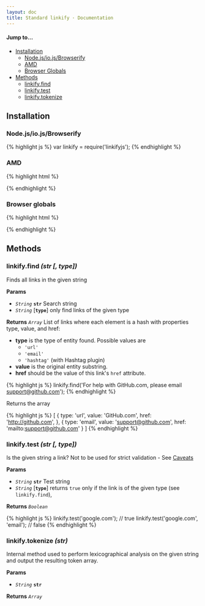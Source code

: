 ```yaml
---
layout: doc
title: Standard linkify · Documentation
---
```


#### Jump to...

* [Installation](#installation)
  * [Node.js/io.js/Browserify](#nodejsiojsbrowserify)
  * [AMD](#amd)
  * [Browser Globals](#browser-globals)
* [Methods](#methods)
  * [linkify.find](#linkifyfind-str--type)
  * [linkify.test](#linkifytest-str--type)
  * [linkify.tokenize](#linkifytokenize-str)

## Installation

### Node.js/io.js/Browserify

{% highlight js %}
var linkify = require('linkifyjs');
{% endhighlight %}

### AMD

{% highlight html %}
<script src="linkify.amd.js"></script>
<script>
  require(['linkify'], function (linkify) {
    // ...
  });
</script>
{% endhighlight %}

### Browser globals
{% highlight html %}
<script src="linkify.js"></script>
{% endhighlight %}

## Methods

### linkify.find _(str [, type])_

Finds all links in the given string

**Params**

* _`String`_ **`str`** Search string
* _`String`_ [**`type`**] only find links of the given type

**Returns** _`Array`_ List of links where each element is a hash with properties type, value, and href:

* **type** is the type of entity found. Possible values are
  - `'url'`
  - `'email'`
  - `'hashtag'` (with Hashtag plugin)
* **value** is the original entity substring.
* **href** should be the value of this link's `href` attribute.

{% highlight js %}
linkify.find('For help with GitHub.com, please email support@github.com');
{% endhighlight %}

Returns the array

{% highlight js %}
[
  {
    type: 'url',
    value: 'GitHub.com',
    href: 'http://github.com',
  },
  {
    type: 'email',
    value: 'support@github.com',
    href: 'mailto:support@github.com'
  }
]
{% endhighlight %}

### linkify.test _(str [, type])_

Is the given string a link? Not to be used for strict validation - See [Caveats](#)

**Params**

* _`String`_ **`str`** Test string
* _`String`_ [**`type`**] returns `true` only if the link is of the given type (see `linkify.find`),

**Returns** _`Boolean`_

{% highlight js %}
linkify.test('google.com'); // true
linkify.test('google.com', 'email'); // false
{% endhighlight %}

### linkify.tokenize _(str)_

Internal method used to perform lexicographical analysis on the given string and output the resulting token array.

**Params**

* _`String`_ **`str`**

**Returns** _`Array`_

